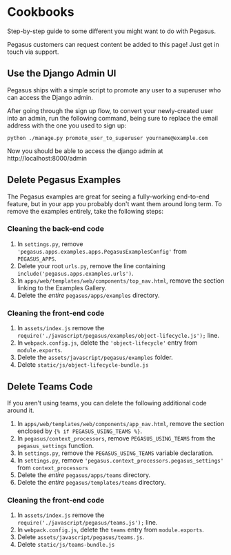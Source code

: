 # Cookbooks

Step-by-step guide to some different you might want to do with Pegasus.

Pegasus customers can request content be added to this page! Just get in touch via support.

## Use the Django Admin UI

Pegasus ships with a simple script to promote any user to a superuser who can access
the Django admin.

After going through the sign up flow, to convert your newly-created user into an admin, 
run the following command, being sure to replace the email address with the one you used to sign up:

```
python ./manage.py promote_user_to_superuser yourname@example.com
``` 

Now you should be able to access the django admin at http://localhost:8000/admin

## Delete Pegasus Examples

The Pegasus examples are great for seeing a fully-working end-to-end feature,
but in your app you probably don't want them around long term. To remove the examples entirely, 
take the following steps:

### Cleaning the back-end code

1. In `settings.py`, remove `'pegasus.apps.examples.apps.PegasusExamplesConfig'` from `PEGASUS_APPS`.
1. Delete your root `urls.py`, remove the line containing `include('pegasus.apps.examples.urls')`.
1. In `apps/web/templates/web/components/top_nav.html`, remove the section linking to the Examples Gallery.
1. Delete the *entire* `pegasus/apps/examples` directory.

### Cleaning the front-end code

1. In `assets/index.js` remove the `require('./javascript/pegasus/examples/object-lifecycle.js');` line.
1. In `webpack.config.js`, delete the `'object-lifecycle'` entry from `module.exports`.
1. Delete the `assets/javascript/pegasus/examples` folder.
1. Delete `static/js/object-lifecycle-bundle.js`


## Delete Teams Code

If you aren't using teams, you can delete the following additional code around it.

1. In `apps/web/templates/web/components/app_nav.html`, remove the section enclosed by `{% if PEGASUS_USING_TEAMS %}`.
1. In `pegasus/context_processors`, remove `PEGASUS_USING_TEAMS` from the `pegasus_settings` function.
1. In `settings.py`, remove the `PEGASUS_USING_TEAMS` variable declaration.
1. In `settings.py`, remove `'pegasus.context_processors.pegasus_settings'` from `context_processors`
1. Delete the *entire* `pegasus/apps/teams` directory.
1. Delete the *entire* `pegasus/templates/teams` directory.

### Cleaning the front-end code

1. In `assets/index.js` remove the `require('./javascript/pegasus/teams.js');` line.
1. In `webpack.config.js`, delete the `teams` entry from `module.exports`.
1. Delete `assets/javascript/pegasus/teams.js`.
1. Delete `static/js/teams-bundle.js`


